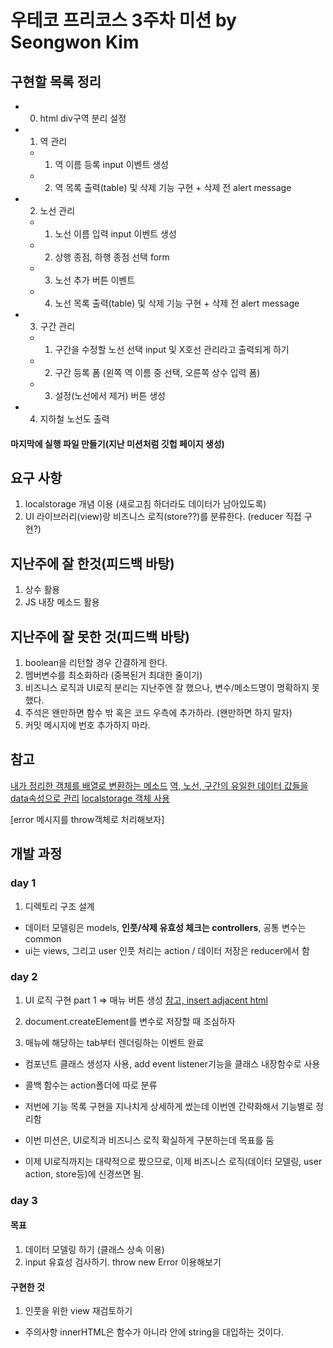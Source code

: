 # 우테코 프리코스 3주차 미션 by Seongwon Kim

## 구현할 목록 정리
- 0. html div구역 분리 설정
    

- 1. 역 관리 
    - 1. 역 이름 등록 input 이벤트 생성
    - 2. 역 목록 출력(table) 및 삭제 기능 구현 + 삭제 전 alert message

- 2. 노선 관리
    - 1. 노선 이름 입력 input 이벤트 생성
    - 2. 상행 종점, 하행 종점 선택 form
    - 3. 노선 추가 버튼 이벤트
    - 4. 노선 목록 출력(table) 및 삭제 기능 구현 + 삭제 전 alert message

- 3. 구간 관리
    - 1. 구간을 수정할 노선 선택 input 및 X호선 관리라고 출력되게 하기
    - 2. 구간 등록 폼 (왼쪽 역 이름 중 선택, 오른쪽 상수 입력 폼)
    - 3. 설정(노선에서 제거) 버튼 생성
    
- 4. 지하철 노선도 출력


#### 마지막에 실행 파일 만들기(지난 미션처럼 깃헙 페이지 생성)

## 요구 사항
1. localstorage 개념 이용 (새로고침 하더라도 데이터가 남아있도록)
2. UI 라이브러리(view)랑 비즈니스 로직(store??)를 분류한다. (reducer 직접 구현?)

## 지난주에 잘 한것(피드백 바탕)
1. 상수 활용
2. JS 내장 메소드 활용

## 지난주에 잘 못한 것(피드백 바탕)
1. boolean을 리턴할 경우 간결하게 한다.
2. 멤버변수를 최소화하라 (중복된거 최대한 줄이기)
3. 비즈니스 로직과 UI로직 분리는 지난주엔 잘 했으나, 변수/메소드명이 명확하지 못했다.
4. 주석은 왠만하면 함수 밖 혹은 코드 우측에 추가하라. (왠만하면 하지 말자)
5. 커밋 메시지에 번호 추가하지 마라.

## 참고
[내가 정리한 객체를 배열로 변환하는 메소드](https://blog.naver.com/kodewithamy/222139550359)
[역, 노선, 구간의 유일한 데이터 값들을 data속성으로 관리](https://developer.mozilla.org/ko/docs/Learn/HTML/Howto/%EB%8D%B0%EC%9D%B4%ED%84%B0_%EC%86%8D%EC%84%B1_%EC%82%AC%EC%9A%A9%ED%95%98%EA%B8%B0)
[localstorage 객체 사용](https://developer.mozilla.org/ko/docs/Web/API/Window/localStorage)

[error 메시지를 throw객체로 처리해보자]

## 개발 과정

### day 1
1. 디렉토리 구조 설계
  - 데이터 모델링은 models, **인풋/삭제 유효성 체크는 controllers**, 공통 변수는 common
  - ui는 views, 그리고 user 인풋 처리는 action / 데이터 저장은 reducer에서 함

### day 2
1. UI 로직 구현 part 1 => 매뉴 버튼 생성 [참고, insert adjacent html](https://developer.mozilla.org/ko/docs/Web/API/Element/insertAdjacentHTML)

2. document.createElement를 변수로 저장할 때 조심하자
3. 매뉴에 해당하는 tab부터 렌더링하는 이벤트 완료
  - 컴포넌트 클래스 생성자 사용, add event listener기능을 클래스 내장함수로 사용
  - 콜백 함수는 action폴더에 따로 분류

- 저번에 기능 목록 구현을 지나치게 상세하게 썼는데 이번엔 간략화해서 기능별로 정리함
- 이번 미션은, UI로직과 비즈니스 로직 확실하게 구분하는데 목표를 둠
- 이제 UI로직까지는 대략적으로 짰으므로, 이제 비즈니스 로직(데이터 모델링, user action, store등)에 신경쓰면 됨.

### day 3
#### 목표
1. 데이터 모델링 하기 (클래스 상속 이용)
2. input 유효성 검사하기. throw new Error 이용해보기

#### 구현한 것
1. 인풋을 위한 view 재검토하기
  - 주의사항 innerHTML은 함수가 아니라 안에 string을 대입하는 것이다.
